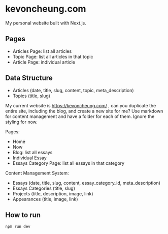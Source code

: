 # kevoncheung.com

My personal website built with Next.js.

## Pages

- Articles Page: list all articles
- Topic Page: list all articles in that topic
- Article Page: individual article

## Data Structure

- Articles (date, title, slug, content, topic, meta_description)
- Topics (title, slug)

My current website is https://kevoncheung.com/ , can you duplicate the entire site, including the blog, and create a new site for me? Use markdown for content management and have a folder for each of them. Ignore the styling for now.

Pages:
- Home
- Now
- Blog: list all essays
- Individual Essay
- Essays Category Page: list all essays in that category

Content Management System:
- Essays (date, title, slug, content, essay_category_id, meta_description)
- Essays Categories (title, slug)
- Projects (title, description, image, link)
- Appearances (title, image, link)



## How to run

```bash
npm run dev
```
